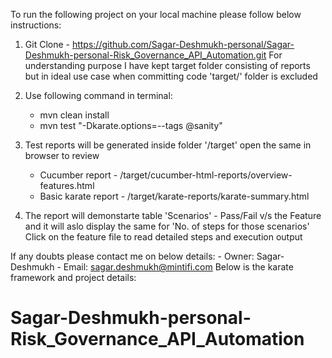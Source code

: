 To run the following project on your local machine please follow below instructions:

1. Git Clone - https://github.com/Sagar-Deshmukh-personal/Sagar-Deshmukh-personal-Risk_Governance_API_Automation.git
   For understanding purpose I have kept target folder consisting of reports but in ideal use case when committing code 'target/' folder is excluded

2. Use following command in terminal:
    - mvn clean install
    - mvn test "-Dkarate.options=--tags @sanity"
3. Test reports will be generated inside folder '/target' open the same in browser to review
    - Cucumber report - /target/cucumber-html-reports/overview-features.html
    - Basic karate report - /target/karate-reports/karate-summary.html
4. The report will demonstarte table 'Scenarios' - Pass/Fail v/s the Feature and it will aslo display the same for 'No. of steps for those scenarios'
   Click on the feature file to read detailed steps and execution output

If any doubts please contact me on below details:
    - Owner: Sagar-Deshmukh
    - Email: sagar.deshmukh@mintifi.com
Below is the karate framework and project details:

# Sagar-Deshmukh-personal-Risk_Governance_API_Automation
